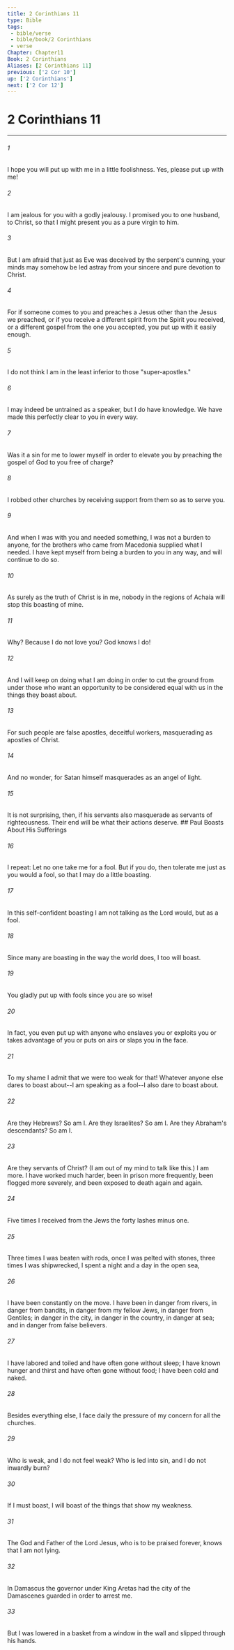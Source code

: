 ```yaml
---
title: 2 Corinthians 11
type: Bible
tags:
 - bible/verse
 - bible/book/2 Corinthians
 - verse
Chapter: Chapter11
Book: 2 Corinthians
Aliases: [2 Corinthians 11]
previous: ['2 Cor 10']
up: ['2 Corinthians']
next: ['2 Cor 12']
---
```

# 2 Corinthians 11

***


###### 1 
I hope you will put up with me in a little foolishness. Yes, please put up with me! 

###### 2 
I am jealous for you with a godly jealousy. I promised you to one husband, to Christ, so that I might present you as a pure virgin to him. 

###### 3 
But I am afraid that just as Eve was deceived by the serpent's cunning, your minds may somehow be led astray from your sincere and pure devotion to Christ. 

###### 4 
For if someone comes to you and preaches a Jesus other than the Jesus we preached, or if you receive a different spirit from the Spirit you received, or a different gospel from the one you accepted, you put up with it easily enough. 

###### 5 
I do not think I am in the least inferior to those "super-apostles." 

###### 6 
I may indeed be untrained as a speaker, but I do have knowledge. We have made this perfectly clear to you in every way. 

###### 7 
Was it a sin for me to lower myself in order to elevate you by preaching the gospel of God to you free of charge? 

###### 8 
I robbed other churches by receiving support from them so as to serve you. 

###### 9 
And when I was with you and needed something, I was not a burden to anyone, for the brothers who came from Macedonia supplied what I needed. I have kept myself from being a burden to you in any way, and will continue to do so. 

###### 10 
As surely as the truth of Christ is in me, nobody in the regions of Achaia will stop this boasting of mine. 

###### 11 
Why? Because I do not love you? God knows I do! 

###### 12 
And I will keep on doing what I am doing in order to cut the ground from under those who want an opportunity to be considered equal with us in the things they boast about. 

###### 13 
For such people are false apostles, deceitful workers, masquerading as apostles of Christ. 

###### 14 
And no wonder, for Satan himself masquerades as an angel of light. 

###### 15 
It is not surprising, then, if his servants also masquerade as servants of righteousness. Their end will be what their actions deserve. ## Paul Boasts About His Sufferings 

###### 16 
I repeat: Let no one take me for a fool. But if you do, then tolerate me just as you would a fool, so that I may do a little boasting. 

###### 17 
In this self-confident boasting I am not talking as the Lord would, but as a fool. 

###### 18 
Since many are boasting in the way the world does, I too will boast. 

###### 19 
You gladly put up with fools since you are so wise! 

###### 20 
In fact, you even put up with anyone who enslaves you or exploits you or takes advantage of you or puts on airs or slaps you in the face. 

###### 21 
To my shame I admit that we were too weak for that! Whatever anyone else dares to boast about--I am speaking as a fool--I also dare to boast about. 

###### 22 
Are they Hebrews? So am I. Are they Israelites? So am I. Are they Abraham's descendants? So am I. 

###### 23 
Are they servants of Christ? (I am out of my mind to talk like this.) I am more. I have worked much harder, been in prison more frequently, been flogged more severely, and been exposed to death again and again. 

###### 24 
Five times I received from the Jews the forty lashes minus one. 

###### 25 
Three times I was beaten with rods, once I was pelted with stones, three times I was shipwrecked, I spent a night and a day in the open sea, 

###### 26 
I have been constantly on the move. I have been in danger from rivers, in danger from bandits, in danger from my fellow Jews, in danger from Gentiles; in danger in the city, in danger in the country, in danger at sea; and in danger from false believers. 

###### 27 
I have labored and toiled and have often gone without sleep; I have known hunger and thirst and have often gone without food; I have been cold and naked. 

###### 28 
Besides everything else, I face daily the pressure of my concern for all the churches. 

###### 29 
Who is weak, and I do not feel weak? Who is led into sin, and I do not inwardly burn? 

###### 30 
If I must boast, I will boast of the things that show my weakness. 

###### 31 
The God and Father of the Lord Jesus, who is to be praised forever, knows that I am not lying. 

###### 32 
In Damascus the governor under King Aretas had the city of the Damascenes guarded in order to arrest me. 

###### 33 
But I was lowered in a basket from a window in the wall and slipped through his hands. 
